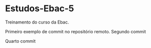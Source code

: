 # Estudos-Ebac-5
Treinamento do curso da Ebac.

Primeiro exemplo de commit no repositório remoto.
Segundo commit

Quarto commit
